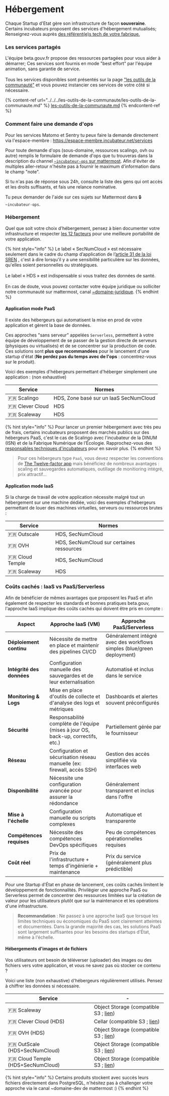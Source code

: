 # Hébergement

Chaque Startup d'Etat gère son infrastructure de façon **souveraine**. Certains incubateurs proposent des services d'hébergement mutualisés; Renseignez-vous auprès [des référent(e)s tech de votre fabrique.](to-do-liens-avec-les-referents-techs.md)

### Les services partagés

L'équipe beta.gouv.fr propose des ressources partagées pour vous aider à démarrer; Ces services sont fournis en mode "best effort" par l'équipe animation, sans garantie de service.\
\
Tous les services disponibles sont présentés sur la page ["les outils de la communauté"](broken-reference/) et vous pouvez instancier ces services de votre côté si nécessaire.

{% content-ref url="../../../les-outils-de-la-communaute/les-outils-de-la-communaute.md" %}
[les-outils-de-la-communaute.md](../../../les-outils-de-la-communaute/les-outils-de-la-communaute.md)
{% endcontent-ref %}

### Comment faire une demande d'ops

Pour les services Matomo et Sentry tu peux faire la demande directement via l'espace-membre : https://espace-membre.incubateur.net/services

Pour toute demande d'ops (sous-domaine, ressources scalingo, ovh ou autre) remplis le formulaire de demande d'ops que tu trouveras dans la description du channel [`~incubateur-ops` sur mattermost](https://mattermost.incubateur.net/betagouv/channels/incubateur-demandes-ops). Afin d'éviter de multiples aller-retour n'hésite pas à fournir le maximum d'information dans le champ "note".

Si tu n'as pas de réponse sous 24h, consulte la liste des gens qui ont accès et les droits suffisants, et fais une relance nominative.

Tu peux demander de l'aide sur ces sujets sur Mattermost dans 🔒`~incubateur-ops`.

### Hébergement

Quel que soit votre choix d'hébergement, pensez à bien documenter votre infrastructure et respecter [les 12 facteurs](https://12factor.net/fr/) pour une meilleure portabilité de votre application.

{% hint style="info" %}
Le label « SecNumCloud » est nécessaire seulement dans le cadre du champ d’application de l’[article 31 de la loi SREN](https://www.legifrance.gouv.fr/jorf/article\_jo/JORFARTI000049563610) , c'est à dire lorsqu'il y a une sensibilité particulière sur les données, qu'elles soient personnelles ou stratégiques.\
\
Le label « HDS » est indispensable si vous traitez des données de santé.\
\
En cas de doute, vous pouvez contacter votre équipe juridique ou solliciter notre communauté sur mattermost, canal [\~domaine-juridique](https://mattermost.incubateur.net/betagouv/channels/domaine-juridique).
{% endhint %}

#### Application mode PaaS

Il existe des hébergeurs qui automatisent la mise en prod de votre application et gèrent la base de données.

Ces approches "sans serveur" appelées `Serverless`, permettent à votre équipe de développement de se passer de la gestion directe de serveurs (physiques ou virtualisés) et de se concentrer sur la production de code. Ces solutions sont **plus que recommandées** pour le lancement d'une startup d'état (**Ne perdez pas du temps avec de l'ops** : concentrez-vous sur le produit).

Voici des exemples d'hébergeurs permettant d'héberger simplement une application : (non exhaustive)

| Service           | Normes                                 |
| ----------------- | -------------------------------------- |
| 🇫🇷 Scalingo     | HDS, Zone basé sur un IaaS SecNumCloud  |
| 🇫🇷 Clever Cloud | HDS                                     |
| 🇫🇷 Scaleway     | HDS                                     |

{% hint style="info" %}
Pour lancer un premier hébergement avec très peu de frais, certains incubateurs proposent des marchés publics sur des hébergeurs PaaS, c'est le cas de Scalingo avec l'incubateur de la DINUM (ISN) et de la Fabrique Numérique de l’Écologie. Rapprochez-vous des [responsables techniques d'incubateurs](/gerer-son-produit/gestion-au-quotidien/tech/to-do-liens-avec-les-referents-techs) pour en savoir plus.
{% endhint %}

> Pour ces hébergeurs type `PaaS`, vous devez respecter les conventions de [The Twelve-factor app](https://12factor.net) mais bénéficiez de nombreux avantages : scaling et sauvegardes automatiques, outillage de monitioring intégré, prix attractif...

#### Application mode IaaS

Si la charge de travail de votre application nécessite malgré tout un hébergement sur une machine dédiée, voici des exemples d'hébergeurs permettant de louer des machines virtuelles, serveurs ou ressources brutes :

| Service           | Normes                                    |
| ----------------- | ----------------------------------------- |
| 🇫🇷 Outscale     | HDS, SecNumCloud                            |
| 🇫🇷 OVH          | HDS, SecNumCloud sur certaines ressources   |
| 🇫🇷 Cloud Temple | HDS, SecNumCloud                            |
| 🇫🇷 Scaleway     | HDS                                         |


### Coûts cachés : IaaS vs PaaS/Serverless

Afin de bénéficier de mêmes avantages que proposent les PaaS et afin également de respecter les standards et bonnes pratiques beta.gouv, l'approche IaaS implique des coûts cachés qui doivent être pris en compte :

| Aspect | Approche IaaS (VM) | Approche PaaS/Serverless |
| ------ | ------------------ | ------------------------ |
| **Déploiement continu** | Nécessite de mettre en place et maintenir des pipelines CI/CD | Généralement intégré avec des workflows simples (blue/green deployment) |
| **Intégrité des données** | Configuration manuelle des sauvegardes et de leur externalisation | Automatisé et inclus dans le service |
| **Monitoring & Logs** | Mise en place d'outils de collecte et d'analyse des logs et métriques | Dashboards et alertes souvent préconfigurés |
| **Sécurité** | Responsabilité complète de l'équipe (mises à jour OS, back-up, correctifs, etc.) | Partiellement gérée par le fournisseur |
| **Réseau** | Configuration et sécurisation réseau manuelle (ex: firewall, accès SSH) | Gestion des accès simplifiée via interfaces web |
| **Disponibilité** | Nécessite une configuration avancée pour assurer la rédondance | Généralement transparent et inclus dans l'offre |
| **Mise à l'échelle** | Configuration manuelle ou scripts complexes | Automatique et transparente |
| **Compétences requises** | Nécessite des compétences DevOps spécifiques | Peu de compétences opérationnelles requises |
| **Coût réel** | Prix de l'infrastructure + temps d'ingénierie + maintenance | Prix du service (généralement plus prédictible) |

Pour une Startup d'État en phase de lancement, ces coûts cachés limitent le développement de fonctionnalités. Privilégier une approche PaaS ou Serverless permet de concentrer des ressources limitées sur la création de valeur pour les utilisateurs plutôt que sur la maintenance et les opérations d'une infrastructure.

> **Recommandation** : Ne passez à une approche IaaS que lorsque les limites techniques ou économiques du PaaS sont clairement atteintes et documentées. Dans la grande majorité des cas, les solutions PaaS sont largement suffisantes pour les besoins des startups d'État, même à l'échelle.

#### Hébergements d'images et de fichiers

Vos utilisateurs ont besoin de téléverser (uploader) des images ou des fichiers vers votre application, et vous ne savez pas où stocker ce contenu ?

Voici une liste (non exhaustive) d'hébergeurs régulièrement utilisés. Pensez à chiffrer les données si nécessaire.

| Service                             | -                                                                                                 |
| ----------------------------------- | ------------------------------------------------------------------------------------------------- |
| 🇫🇷 Scaleway                       | Object Storage (compatible S3 ; [lien](https://www.scaleway.com/fr/object-storage/))              |
| 🇫🇷 Clever Cloud (HDS)             | Cellar (compatible S3 ; [lien](https://www.clever-cloud.com/cellar-s3-hosting/))                  |
| 🇫🇷 OVH (HDS)                      | Object Storage (compatible S3 ; [lien](https://www.ovhcloud.com/en/public-cloud/object-storage/)) |
| 🇫🇷 OutScale (HDS+SecNumCloud)     | Object Storage (compatible S3 ; [lien](https://fr.outscale.com/solutions-stockage-cloud/oos/))    |
| 🇫🇷 Cloud Temple (HDS+SecNumCloud) | Object Storage (compatible S3 ; [lien](https://www.cloud-temple.com/produits/stockage-objet/))    |

{% hint style="info" %}
Certains produits stockent avec succès leurs fichiers directement dans PostgreSQL, n'hésitez pas à challenger votre approche via le canal \~domaine-dev de mattermost :)
{% endhint %}
